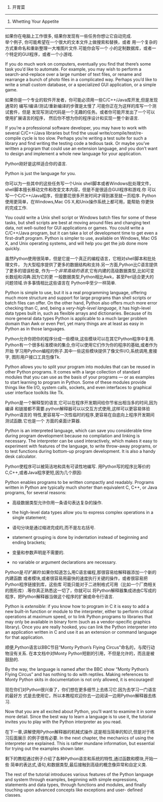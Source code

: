 1. 开胃菜
*************************
1. Whetting Your Appetite
*************************

如果你在电脑上工作很多, 结果你发现有一些任务你想让它自动完成.  
举个例子, 你可能希望在一个很大的文本文件上做搜索和替换，或者
用一个复杂的方式重命名和重新整理一大堆图片文件.可能你会写一个
小的定制数据库，或者一个特定的GUI程序，或者一个小游戏.

If you do much work on computers, eventually you find that there’s
some task you’d like to automate.  For example, you may wish to
perform a search-and-replace over a large number of text files, or
rename and rearrange a bunch of photo files in a complicated way.
Perhaps you’d like to write a small custom database, or a specialized
GUI application, or a simple game.


如果你是一个专业的软件开发者，你可能必须用一些C/C++/Java库开发,但是发现通常的
编写/编译/测试/重新编译的步骤是太慢了.可能你正在为这样的库写一个测试套件，但是
发现写测试代码是一个无趣的任务。或者你可能开发出了一个可以使用扩展语言的程序，
然后你不想为你的程序设计和实现一整个新语言.

If you’re a professional software developer, you may have to work with
several C/C++/Java libraries but find the usual write/compile/test/re-
compile cycle is too slow.  Perhaps you’re writing a test suite for
such a library and find writing the testing code a tedious task.  Or
maybe you’ve written a program that could use an extension language,
and you don’t want to design and implement a whole new language for
your application.

Python刚好是这样适合你的语言.

Python is just the language for you.

你可以为一些其中的这些任务写一个Unix shell脚本或者Windows批处理文件，
shell脚本擅长移动文件和改变文本内容，但是不是很适合GUI程序和游戏.你
可以写一个C/C++/Java程序，但是要花很多开发时间才得到甚至就一页程序.
Python使用更简单，在Windows,Mac OS X,和Unix操作系统上都可用，能帮助
你更快的完成工作.

You could write a Unix shell script or Windows batch files for some of
these tasks, but shell scripts are best at moving around files and
changing text data, not well-suited for GUI applications or games. You
could write a C/C++/Java program, but it can take a lot of development
time to get even a first-draft program.  Python is simpler to use,
available on Windows, Mac OS X, and Unix operating systems, and will
help you get the job done more quickly.

虽然Python使用很简单，但是它是一个真正的编程语言，它相对shell脚本和批处理文件，
为大型程序提供了更多的数据结构和支持.另一方面,Python比C语言提供了更多的错误检查,
作为一个*非常高级的语言*,它有内建的高级数据类型,比如可变长数组和词典.因为它的更
一般数据类型,Python相比Awk，甚至Perl适合更大的问题领域.许多事情相比这些语言在
Python中至少一样简单.

Python is simple to use, but it is a real programming language,
offering much more structure and support for large programs than shell
scripts or batch files can offer.  On the other hand, Python also
offers much more error checking than C, and, being a *very-high-level
language*, it has high-level data types built in, such as flexible
arrays and dictionaries.  Because of its more general data types
Python is applicable to a much larger problem domain than Awk or even
Perl, yet many things are at least as easy in Python as in those
languages.

Python允许你把你的程序分成一些模块,这些模块可以在其它Python程序中复用.
Python有一个很多标准模块的集合,你可以使用它们作为你的程序的基础,或者作为开始
学习用Python编程的例子.其中一些这些模块提供了像文件I/O,系统调用,套接字,
图形用户接口工具包像Tk.

Python allows you to split your program into modules that can be
reused in other Python programs.  It comes with a large collection of
standard modules that you can use as the basis of your programs — or
as examples to start learning to program in Python.  Some of these
modules provide things like file I/O, system calls, sockets, and even
interfaces to graphical user interface toolkits like Tk.

Python是一个解释型的语言,它可以在程序开发期间给你节省出相当多的时间,因为编译
和链接都不需要.python解释器可以以交互方式使用,这样可以更容易体验Python语言的
特性,更容易写一次性临时的程序,更容易在自底向上程序开发期间测试函数.它也是一个
方面的桌面计算器.

Python is an interpreted language, which can save you considerable
time during program development because no compilation and linking is
necessary.  The interpreter can be used interactively, which makes it
easy to experiment with features of the language, to write throw-away
programs, or to test functions during bottom-up program development.
It is also a handy desk calculator.

Python使程序可以被简洁地和具有可读性地编写.
用Python写的程序比等价的C,C++,或者Java程序更短,因为几个原因:

Python enables programs to be written compactly and readably.
Programs written in Python are typically much shorter than equivalent
C,  C++, or Java programs, for several reasons:

* 高级数据类型允许你用一条语句表达复杂的操作.
* the high-level data types allow you to express complex operations
  in a single statement;

* 语句分块是通过缩进完成的,而不是左右括号.
* statement grouping is done by indentation instead of beginning and
  ending brackets;

* 变量和参数声明是不需要的.
* no variable or argument declarations are necessary.

Python是*可扩展的*:如果你知道怎么用C语言编程,那很容易给解释器添加一个新的内建函数
或者模块,或者很容易用最快的速度执行关键的操作，或者很容易把Python程序链接到库，这些库
可能只能对于二进制格式可用（比如一个厂商相关的图形库）.等你真正熟悉这一切了，你就可以
将Python解释器集成进由C写成的程序，把Python解释器当做这个程序的扩展或命令行语言.

Python is *extensible*: if you know how to program in C it is easy to
add a new built-in function or module to the interpreter, either to
perform critical operations at maximum speed, or to link Python
programs to libraries that may only be available in binary form (such
as a vendor-specific graphics library). Once you are really hooked,
you can link the Python interpreter into an application written in C
and use it as an extension or command language for that application.

顺便,Python语言以BBC节目“Monty Python’s Flying Circus”命名的，与爬行动物没有关系.
在本文档中对Monty Python短剧的引用，不但是允许的，而且是被鼓励的.

By the way, the language is named after the BBC show “Monty Python’s
Flying Circus” and has nothing to do with reptiles.  Making references
to Monty Python skits in documentation is not only allowed, it is
encouraged!

现在你们对Python很兴奋了，你们想在更多细节上去练习它.因为去学习一门语言的最好方
式是去使用它，所以本教程欢迎你去一边阅读一边用Python解释器去练习.

Now that you are all excited about Python, you’ll want to examine it
in some more detail.  Since the best way to learn a language is to use
it, the tutorial invites you to play with the Python interpreter as
you read.

在下一章,讲解使用Python解释器的机械式操作.这是相当简单的知识,但是对于练习后面展示
的例子很有必要.
In the next chapter, the mechanics of using the interpreter are
explained.  This is rather mundane information, but essential for
trying out the examples shown later.

剩下的教程通过例子介绍了各种Python语言和系统的特性,通过函数和模块,开始一些
简单的表达式,语句,和数据类型,最后接触到高级的概念像异常和自定义类.

The rest of the tutorial introduces various features of the Python
language and system through examples, beginning with simple
expressions, statements and data types, through functions and modules,
and finally touching upon advanced concepts like exceptions and user-
defined classes.
